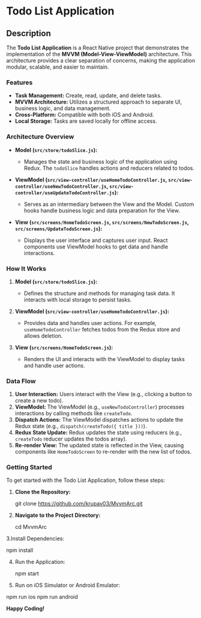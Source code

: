# Todo List Application

## Description

The **Todo List Application** is a React Native project that demonstrates the implementation of the **MVVM (Model-View-ViewModel)** architecture. This architecture provides a clear separation of concerns, making the application modular, scalable, and easier to maintain.

### Features

- **Task Management:** Create, read, update, and delete tasks.
- **MVVM Architecture:** Utilizes a structured approach to separate UI, business logic, and data management.
- **Cross-Platform:** Compatible with both iOS and Android.
- **Local Storage:** Tasks are saved locally for offline access.

### Architecture Overview

- **Model (`src/store/todoSlice.js`):**
  - Manages the state and business logic of the application using Redux. The `todoSlice` handles actions and reducers related to todos.

- **ViewModel (`src/view-controller/useHomeTodoController.js`, `src/view-controller/useNewTodoController.js`, `src/view-controller/useUpdateTodoController.js`):**
  - Serves as an intermediary between the View and the Model. Custom hooks handle business logic and data preparation for the View.

- **View (`src/screens/HomeTodoScreen.js`, `src/screens/NewTodoScreen.js`, `src/screens/UpdateTodoScreen.js`):**
  - Displays the user interface and captures user input. React components use ViewModel hooks to get data and handle interactions.

### How It Works

1. **Model (`src/store/todoSlice.js`):**
   - Defines the structure and methods for managing task data. It interacts with local storage to persist tasks.

2. **ViewModel (`src/view-controller/useHomeTodoController.js`):**
   - Provides data and handles user actions. For example, `useHomeTodoController` fetches todos from the Redux store and allows deletion.

3. **View (`src/screens/HomeTodoScreen.js`):**
   - Renders the UI and interacts with the ViewModel to display tasks and handle user actions.

### Data Flow

1. **User Interaction:** Users interact with the View (e.g., clicking a button to create a new todo).
2. **ViewModel:** The ViewModel (e.g., `useNewTodoController`) processes interactions by calling methods like `createTodo`.
3. **Dispatch Actions:** The ViewModel dispatches actions to update the Redux state (e.g., `dispatch(createTodo({ title }))`).
4. **Redux State Update:** Redux updates the state using reducers (e.g., `createTodo` reducer updates the todos array).
5. **Re-render View:** The updated state is reflected in the View, causing components like `HomeTodoScreen` to re-render with the new list of todos.

### Getting Started

To get started with the Todo List Application, follow these steps:

1. **Clone the Repository:**
   
   git clone https://github.com/krupav03/MvvmArc.git

2. **Navigate to the Project Directory:**
   
   cd MvvmArc

3.Install Dependencies:

  npm install

4. Run the Application:

   npm start
   
6. Run on iOS Simulator or Android Emulator:

  npm run ios
  npm run android

  
**Happy Coding!**

